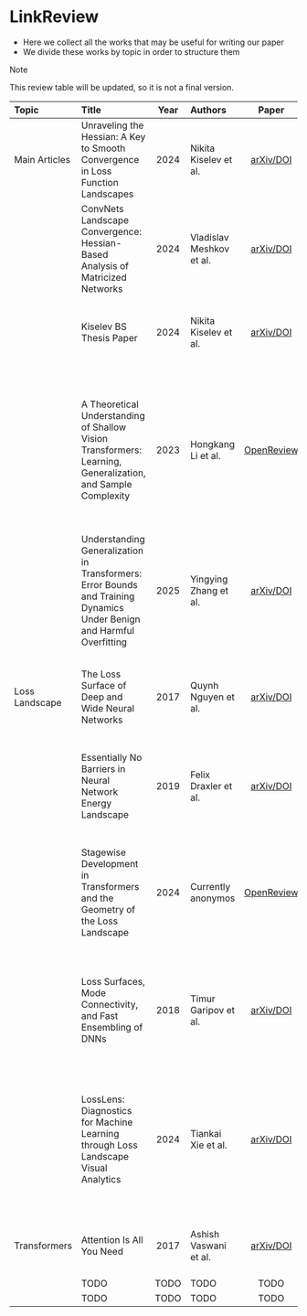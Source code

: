 # LinkReview

- Here we collect all the works that may be useful for writing our paper
- We divide these works by topic in order to structure them

> [!NOTE]
> This review table will be updated, so it is not a final version.

| Topic | Title | Year | Authors | Paper | Code | Summary |
| :--- | :--- | :---: | :--- | :---: | :---: | :--- |
| Main Articles | Unraveling the Hessian: A Key to Smooth Convergence in Loss Function Landscapes | 2024 | Nikita Kiselev et al. | [arXiv/DOI](https://arxiv.org/abs/2409.11995) | [GitHub]() | Fully-Contedet NN Landscape study |
|  | ConvNets Landscape Convergence: Hessian-Based Analysis of Matricized Networks | 2024 | Vladislav Meshkov et al. | [arXiv/DOI](https://ieeexplore.ieee.org/document/10899113) | [GitHub]() | ConvNet Landscape study |
|  | Kiselev BS Thesis Paper | 2024 | Nikita Kiselev et al. | [arXiv/DOI]() | [GitHub]() | A work that explores the desired area and reveals the basic definitions |
|  | A Theoretical Understanding of Shallow Vision Transformers: Learning, Generalization, and Sample Complexity | 2023 | Hongkang Li et al. | [OpenReview](https://openreview.net/forum?id=jClGv3Qjhb) | [GitHub]() | The work carries out the Visual Transformer analisys, studying sample complexity for zero generalization error, might be similar to sample size research |
|  | Understanding Generalization in Transformers: Error Bounds and Training Dynamics Under Benign and Harmful Overfitting | 2025 |  Yingying Zhang et al. | [arXiv/DOI](https://arxiv.org/abs/2502.12508) | [GitHub]() | Continue the idea of generalization error analisys, studying the training dynamics |
| Loss Landscape | The Loss Surface of Deep and Wide Neural Networks | 2017 | Quynh Nguyen et al. | [arXiv/DOI](https://arxiv.org/pdf/1704.08045) | [GitHub]() | A bit more on optimization, the connection between local and global minima in NN is shown |
|  | Essentially No Barriers in Neural Network Energy Landscape | 2019 | Felix Draxler et al. | [arXiv/DOI](https://arxiv.org/pdf/1803.00885) | [GitHub]() | The study investigates the minima placements on the loss function landscape |
|  | Stagewise Development in Transformers and the Geometry of the Loss Landscape | 2024 | Currently anonymos | [OpenReview](https://openreview.net/forum?id=xEZiEhjTeq) | [GitHub]() | Work developing a geometric view of the loss function landscape without mention of the minimum required sample size |
|  | Loss Surfaces, Mode Connectivity, and Fast Ensembling of DNNs | 2018 | Timur Garipov et al. | [arXiv/DOI](https://arxiv.org/pdf/1802.10026) | [GitHub]() | The study  shows that the optima of these complex loss functions are in fact connected by simple curves |
|  | LossLens: Diagnostics for Machine Learning through Loss Landscape Visual Analytics | 2024 | Tiankai Xie et al. | [arXiv/DOI](https://arxiv.org/pdf/2412.13321) | [GitHub]() | Focusing on visual aspect the study provides information about loss landscapes in deep NN, covering the possibilities of finding minimal sample size|
| Transformers | Attention Is All You Need | 2017 | Ashish Vaswani et al. | [arXiv/DOI](https://arxiv.org/abs/1706.03762) | [GitHub]() | Basic work on transformer architecture and attention mechanism |
|  | TODO | TODO | TODO | TODO | TODO | TODO |
|  | TODO | TODO | TODO | TODO | TODO | TODO |
